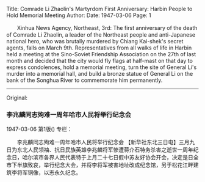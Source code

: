 Title: Comrade Li Zhaolin's Martyrdom First Anniversary: Harbin People to Hold Memorial Meeting
Author:
Date: 1947-03-06
Page: 1

　　Xinhua News Agency, Northeast, 3rd: The first anniversary of the death of Comrade Li Zhaolin, a leader of the Northeast people and anti-Japanese national hero, who was brutally murdered by Chiang Kai-shek's secret agents, falls on March 9th. Representatives from all walks of life in Harbin held a meeting at the Sino-Soviet Friendship Association on the 27th of last month and decided that the city would fly flags at half-mast on that day to express condolences, hold a memorial meeting, turn the site of General Li's murder into a memorial hall, and build a bronze statue of General Li on the bank of the Songhua River to commemorate him permanently.



<hr /> 

Original: 


### 李兆麟同志殉难一周年哈市人民将举行纪念会

1947-03-06
第1版()
专栏：

　　李兆麟同志殉难一周年哈市人民将举行纪念会
    【新华社东北三日电】三月九日为东北人民领袖、抗日民族英雄李兆麟将军惨遭蒋介石特务杀害之逝世一周年纪念日，哈尔滨市各界人民代表特于上月二十七日假中苏友好协会开会，决定是日全市下半旗致哀，举行纪念大会，并将李将军被害地址改成纪念馆，另于松花江畔建筑李将军铜像，以志永久纪念。
